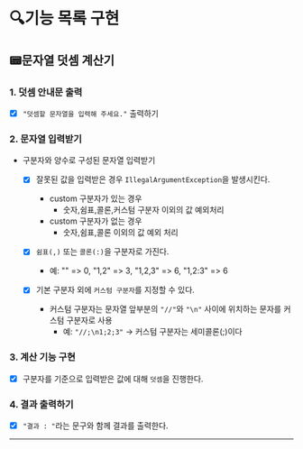 # 🔍기능 목록 구현
## 📟문자열 덧셈 계산기

### 1. 덧셈 안내문 출력
- [x] `"덧셈할 문자열을 입력해 주세요."` 출력하기

### 2. 문자열 입력받기
- 구분자와 양수로 구성된 문자열 입력받기
  - [x] 잘못된 값을 입력받은 경우 `IllegalArgumentException`을 발생시킨다.
    - custom 구분자가 있는 경우 
      - 숫자,쉼표,콜론,커스텀 구분자 이외의 값 예외처리
    - custom 구분자가 없는 경우
      - 숫자,쉼표,콜론 이외의 값 예외 처리
  - [x] `쉼표(,)` 또는 `콜론(:)`을 구분자로 가진다.
    - 예: "" => 0, "1,2" => 3, "1,2,3" => 6, "1,2:3" => 6
    
  - [x] 기본 구분자 외에 `커스텀 구분자`를 지정할 수 있다.
    - 커스텀 구분자는 문자열 앞부분의 `"//"`와 `"\n"` 사이에 위치하는 문자를 커스텀 구분자로 사용
      - 예: `"//;\n1;2;3"` -> 커스텀 구분자는 세미콜론(;)이다

  

### 3. 계산 기능 구현
- [x] 구분자를 기준으로 입력받은 값에 대해 `덧셈`을 진행한다.

### 4. 결과 출력하기
- [x] `"결과 : "`라는 문구와 함께 결과를 출력한다.

---
